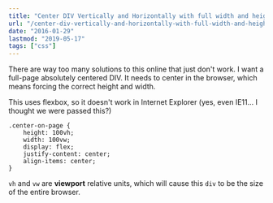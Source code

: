 ```yaml
---
title: "Center DIV Vertically and Horizontally with full width and height"
url: "/center-div-vertically-and-horizontally-with-full-width-and-height"
date: "2016-01-29"
lastmod: "2019-05-17"
tags: ["css"]
---
```


There are way too many solutions to this online that just don't work. I want a full-page absolutely centered DIV. It needs to center in the browser, which means forcing the correct height and width.

This uses flexbox, so it doesn't work in Internet Explorer (yes, even IE11... I thought we were passed this?)

    .center-on-page {
    	height: 100vh;
    	width: 100vw;
    	display: flex;
    	justify-content: center;
    	align-items: center;
    }
    

`vh` and `vw` are **viewport** relative units, which will cause this `div` to be the size of the entire browser.
